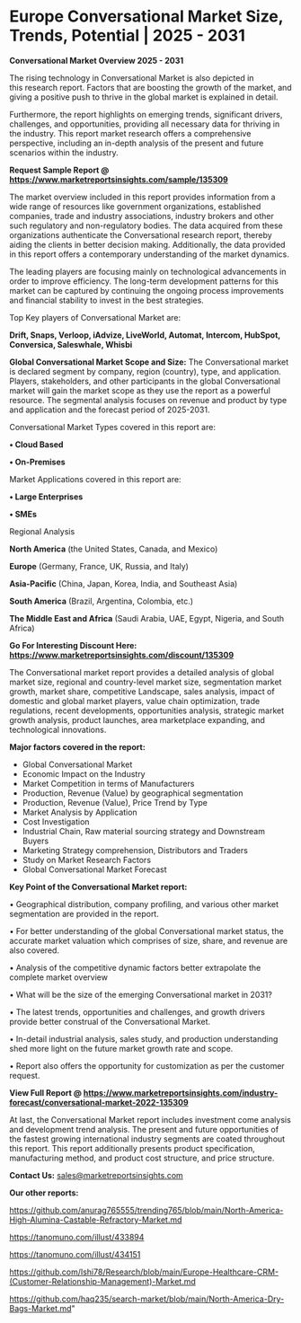 # Europe Conversational Market Size, Trends, Potential | 2025 - 2031

<Strong> Conversational Market Overview 2025 - 2031</strong>

The rising technology in Conversational Market is also depicted in this research report. Factors that are boosting the growth of the market, and giving a positive push to thrive in the global market is explained in detail.

Furthermore, the report highlights on emerging trends, significant drivers, challenges, and opportunities, providing all necessary data for thriving in the industry. This report market research offers a comprehensive perspective, including an in-depth analysis of the present and future scenarios within the industry.

<strong>Request Sample Report @ <a href=https://www.marketreportsinsights.com/sample/135309>https://www.marketreportsinsights.com/sample/135309</a></strong>

The market overview included in this report provides information from a wide range of resources like government organizations, established companies, trade and industry associations, industry brokers and other such regulatory and non-regulatory bodies. The data acquired from these organizations authenticate the Conversational research report, thereby aiding the clients in better decision making. Additionally, the data provided in this report offers a contemporary understanding of the market dynamics.

The leading players are focusing mainly on technological advancements in order to improve efficiency. The long-term development patterns for this market can be captured by continuing the ongoing process improvements and financial stability to invest in the best strategies.

Top Key players of Conversational Market are:

<strong>Drift, Snaps, Verloop, iAdvize, LiveWorld, Automat, Intercom, HubSpot, Conversica, Saleswhale, Whisbi</strong>

<strong><b>Global Conversational Market Scope and Size:</b></strong>
The Conversational market is declared segment by company, region (country), type, and application. Players, stakeholders, and other participants in the global Conversational market will gain the market scope as they use the report as a powerful resource. The segmental analysis focuses on revenue and product by type and application and the forecast period of 2025-2031.

Conversational Market Types covered in this report are:

<strong>• Cloud Based

• On-Premises</strong>

Market Applications covered in this report are:

<strong>• Large Enterprises

• SMEs</strong> 

Regional Analysis

<strong>North America</strong> (the United States, Canada, and Mexico)

<strong>Europe</strong> (Germany, France, UK, Russia, and Italy)

<strong>Asia-Pacific</strong> (China, Japan, Korea, India, and Southeast Asia)

<strong>South America</strong> (Brazil, Argentina, Colombia, etc.)

<strong>The Middle East and Africa</strong> (Saudi Arabia, UAE, Egypt, Nigeria, and South Africa)

<strong>Go For Interesting Discount Here: <a href=https://www.marketreportsinsights.com/discount/135309>https://www.marketreportsinsights.com/discount/135309</a></strong>

The Conversational market report provides a detailed analysis of global market size, regional and country-level market size, segmentation market growth, market share, competitive Landscape, sales analysis, impact of domestic and global market players, value chain optimization, trade regulations, recent developments, opportunities analysis, strategic market growth analysis, product launches, area marketplace expanding, and technological innovations.

<strong><b>Major factors covered in the report:</b></strong>
<ul>
  <li>Global Conversational Market </li>
  <li>Economic Impact on the Industry</li>
  <li>Market Competition in terms of Manufacturers</li>
  <li>Production, Revenue (Value) by geographical segmentation</li>
  <li>Production, Revenue (Value), Price Trend by Type</li>
  <li>Market Analysis by Application</li>
  <li>Cost Investigation</li>
  <li>Industrial Chain, Raw material sourcing strategy and Downstream Buyers</li>
  <li>Marketing Strategy comprehension, Distributors and Traders</li>
  <li>Study on Market Research Factors</li>
  <li>Global Conversational Market Forecast</li>
</ul>

<strong><b>Key Point of the Conversational Market report:</b></strong>

• Geographical distribution, company profiling, and various other market segmentation are provided in the report.

• For better understanding of the global Conversational market status, the accurate market valuation which comprises of size, share, and revenue are also covered.

• Analysis of the competitive dynamic factors better extrapolate the complete market overview

• What will be the size of the emerging Conversational market in 2031?

• The latest trends, opportunities and challenges, and growth drivers provide better construal of the Conversational Market.

• In-detail industrial analysis, sales study, and production understanding shed more light on the future market growth rate and scope.

• Report also offers the opportunity for customization as per the customer request.

<strong><b>View Full Report @ <a href=https://www.marketreportsinsights.com/industry-forecast/conversational-market-2022-135309>https://www.marketreportsinsights.com/industry-forecast/conversational-market-2022-135309</a></b></strong>


At last, the Conversational Market report includes investment come analysis and development trend analysis. The present and future opportunities of the fastest growing international industry segments are coated throughout this report. This report additionally presents product specification, manufacturing method, and product cost structure, and price structure.

<strong>Contact Us:</strong>
sales@marketreportsinsights.com

<strong>Our other reports:</strong>

<a href=https://github.com/anurag765555/trending765/blob/main/North-America-High-Alumina-Castable-Refractory-Market.md>https://github.com/anurag765555/trending765/blob/main/North-America-High-Alumina-Castable-Refractory-Market.md</a>

<a href=https://tanomuno.com/illust/433894>https://tanomuno.com/illust/433894</a>

<a href=https://tanomuno.com/illust/434151>https://tanomuno.com/illust/434151</a>

<a href=https://github.com/Ishi78/Research/blob/main/Europe-Healthcare-CRM-(Customer-Relationship-Management)-Market.md>https://github.com/Ishi78/Research/blob/main/Europe-Healthcare-CRM-(Customer-Relationship-Management)-Market.md</a>

<a href=https://github.com/haq235/search-market/blob/main/North-America-Dry-Bags-Market.md>https://github.com/haq235/search-market/blob/main/North-America-Dry-Bags-Market.md</a>"
